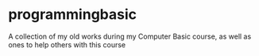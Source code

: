 # programmingbasic
A collection of my old works during my Computer Basic course, as well as ones to help others with this course
